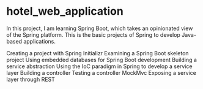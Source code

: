 # hotel_web_application
In this project, I am learning Spring Boot, which takes an opinionated view of the Spring platform. This is the basic projects of Spring to develop Java-based applications.

Creating a project with Spring Initializr
Examining a Spring Boot skeleton project
Using embedded databases for Spring Boot development
Building a service abstraction
Using the IoC paradigm in Spring to develop a service layer
Building a controller
Testing a controller MockMvc
Exposing a service layer through REST
